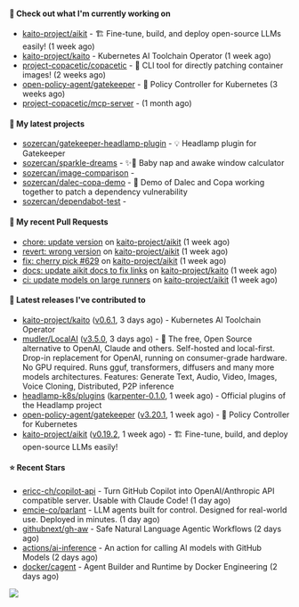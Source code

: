 #### 👷 Check out what I'm currently working on

- [kaito-project/aikit](https://github.com/kaito-project/aikit) - 🏗️ Fine-tune, build, and deploy open-source LLMs easily! (1 week ago)
- [kaito-project/kaito](https://github.com/kaito-project/kaito) - Kubernetes AI Toolchain Operator (1 week ago)
- [project-copacetic/copacetic](https://github.com/project-copacetic/copacetic) - 🧵 CLI tool for directly patching container images! (2 weeks ago)
- [open-policy-agent/gatekeeper](https://github.com/open-policy-agent/gatekeeper) - 🐊 Policy Controller for Kubernetes (3 weeks ago)
- [project-copacetic/mcp-server](https://github.com/project-copacetic/mcp-server) -  (1 month ago)

#### 🌱 My latest projects

- [sozercan/gatekeeper-headlamp-plugin](https://github.com/sozercan/gatekeeper-headlamp-plugin) - 💡 Headlamp plugin for Gatekeeper
- [sozercan/sparkle-dreams](https://github.com/sozercan/sparkle-dreams) - ✨🌙 Baby nap and awake window calculator
- [sozercan/image-comparison](https://github.com/sozercan/image-comparison) - 
- [sozercan/dalec-copa-demo](https://github.com/sozercan/dalec-copa-demo) - 🤝 Demo of Dalec and Copa working together to patch a dependency vulnerability
- [sozercan/dependabot-test](https://github.com/sozercan/dependabot-test) - 

#### 🔨 My recent Pull Requests

- [chore: update version](https://github.com/kaito-project/aikit/pull/634) on [kaito-project/aikit](https://github.com/kaito-project/aikit) (1 week ago)
- [revert: wrong version](https://github.com/kaito-project/aikit/pull/633) on [kaito-project/aikit](https://github.com/kaito-project/aikit) (1 week ago)
- [fix: cherry pick #629](https://github.com/kaito-project/aikit/pull/631) on [kaito-project/aikit](https://github.com/kaito-project/aikit) (1 week ago)
- [docs: update aikit docs to fix links](https://github.com/kaito-project/kaito/pull/1445) on [kaito-project/kaito](https://github.com/kaito-project/kaito) (1 week ago)
- [ci: update models on large runners](https://github.com/kaito-project/aikit/pull/626) on [kaito-project/aikit](https://github.com/kaito-project/aikit) (1 week ago)

#### 🚀 Latest releases I've contributed to

- [kaito-project/kaito](https://github.com/kaito-project/kaito) ([v0.6.1](https://github.com/kaito-project/kaito/releases/tag/v0.6.1), 3 days ago) - Kubernetes AI Toolchain Operator
- [mudler/LocalAI](https://github.com/mudler/LocalAI) ([v3.5.0](https://github.com/mudler/LocalAI/releases/tag/v3.5.0), 3 days ago) - :robot: The free, Open Source alternative to OpenAI, Claude and others. Self-hosted and local-first. Drop-in replacement for OpenAI,  running on consumer-grade hardware. No GPU required. Runs gguf, transformers, diffusers and many more models architectures. Features: Generate Text, Audio, Video, Images, Voice Cloning, Distributed, P2P inference
- [headlamp-k8s/plugins](https://github.com/headlamp-k8s/plugins) ([karpenter-0.1.0](https://github.com/headlamp-k8s/plugins/releases/tag/karpenter-0.1.0), 1 week ago) - Official plugins of the Headlamp project
- [open-policy-agent/gatekeeper](https://github.com/open-policy-agent/gatekeeper) ([v3.20.1](https://github.com/open-policy-agent/gatekeeper/releases/tag/v3.20.1), 1 week ago) - 🐊 Policy Controller for Kubernetes
- [kaito-project/aikit](https://github.com/kaito-project/aikit) ([v0.19.2](https://github.com/kaito-project/aikit/releases/tag/v0.19.2), 1 week ago) - 🏗️ Fine-tune, build, and deploy open-source LLMs easily!

#### ⭐ Recent Stars

- [ericc-ch/copilot-api](https://github.com/ericc-ch/copilot-api) - Turn GitHub Copilot into OpenAI/Anthropic API compatible server. Usable with Claude Code! (1 day ago)
- [emcie-co/parlant](https://github.com/emcie-co/parlant) - LLM agents built for control. Designed for real-world use. Deployed in minutes. (1 day ago)
- [githubnext/gh-aw](https://github.com/githubnext/gh-aw) - Safe Natural Language Agentic Workflows (2 days ago)
- [actions/ai-inference](https://github.com/actions/ai-inference) - An action for calling AI models with GitHub Models (2 days ago)
- [docker/cagent](https://github.com/docker/cagent) - Agent Builder and Runtime by Docker Engineering (2 days ago)

![](https://github-readme-stats.vercel.app/api?username=sozercan&theme=vision-friendly-dark&hide_border=false&include_all_commits=true&count_private=true)
